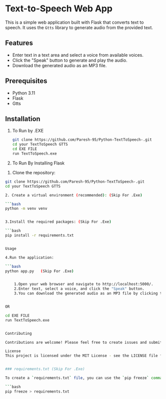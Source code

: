 # Text-to-Speech Web App

This is a simple web application built with Flask that converts text to speech. It uses the `Gtts` library to generate audio from the provided text.

## Features

- Enter text in a text area and select a voice from available voices.
- Click the "Speak" button to generate and play the audio.
- Download the generated audio as an MP3 file.

## Prerequisites

- Python 3.11
- Flask
- Gtts

## Installation

1) To Run by .EXE

    ```bash
    git clone https://github.com/Paresh-95/Python-TextToSpeech-.git
    cd your TextToSpeech GTTS
    cd EXE FILE
    run TextToSpeech.exe 


2) To Run By Installing Flask

1. Clone the repository:

```bash
git clone https://github.com/Paresh-95/Python-TextToSpeech-.git
cd your TextToSpeech GTTS

2. Create a virtual environment (recommended): (Skip For .Exe)

```bash
python -m venv venv


3.Install the required packages: (Skip For .Exe)

```bash
pip install -r requirements.txt  


Usage

4.Run the application: 

```bash 
python app.py   (Skip For .Exe)


    1.Open your web browser and navigate to http://localhost:5000/.
    2.Enter text, select a voice, and click the "Speak" button.
    3.You can download the generated audio as an MP3 file by clicking the "Download as MP3" link.


OR

cd EXE FILE
run TextToSpeech.exe 


Contributing

Contributions are welcome! Please feel free to create issues and submit pull requests.

License
This project is licensed under the MIT License - see the LICENSE file for details.


### requirements.txt (Skip For .Exe)

To create a `requirements.txt` file, you can use the `pip freeze` command to list the installed packages in your virtual environment. Run the following command while your virtual environment is activated:

```bash
pip freeze > requirements.txt
